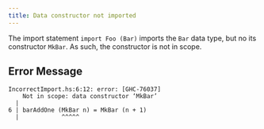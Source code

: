 ```yaml
---
title: Data constructor not imported
---
```


The import statement `import Foo (Bar)` imports the `Bar` data type, but no its constructor `MkBar`.
As such, the constructor is not in scope.

## Error Message

```
IncorrectImport.hs:6:12: error: [GHC-76037]
    Not in scope: data constructor ‘MkBar’
  |
6 | barAddOne (MkBar n) = MkBar (n + 1)
  |            ^^^^^
```
